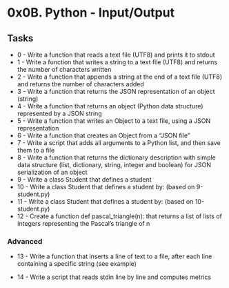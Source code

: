 # 0x0B. Python - Input/Output #

## Tasks ##
* 0 - Write a function that reads a text file (UTF8) and prints it to stdout
* 1 - Write a function that writes a string to a text file (UTF8) and returns the number of characters written
* 2 - Write a function that appends a string at the end of a text file (UTF8) and returns the number of characters added
* 3 - Write a function that returns the JSON representation of an object (string)
* 4 - Write a function that returns an object (Python data structure) represented by a JSON string
* 5 - Write a function that writes an Object to a text file, using a JSON representation
* 6 - Write a function that creates an Object from a “JSON file”
* 7 - Write a script that adds all arguments to a Python list, and then save them to a file
* 8 - Write a function that returns the dictionary description with simple data structure (list, dictionary, string, integer and boolean) for JSON serialization of an object
* 9 - Write a class Student that defines a student
* 10 - Write a class Student that defines a student by: (based on 9-student.py)
* 11 - Write a class Student that defines a student by: (based on 10-student.py)
* 12 - Create a function def pascal_triangle(n): that returns a list of lists of integers representing the Pascal’s triangle of n

### Advanced ###
* 13 - Write a function that inserts a line of text to a file, after each line containing a specific string (see example)

* 14 - Write a script that reads stdin line by line and computes metrics
